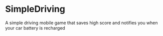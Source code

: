 # SimpleDriving
A simple driving mobile game that saves high score and notifies you when your car battery is recharged 

